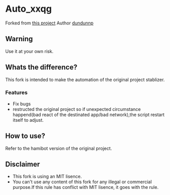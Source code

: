 # Auto_xxqg
Forked from [this project](https://github.com/dundunnp/auto_xuexiqiangguo)
Author [dundunnp](https://github.com/dundunnp)

## Warning
Use it at your own risk.

## Whats the difference?
This fork is intended to make the automation of the original project stablizer.

### Features
* Fix bugs
* restructed the original project so if unexpected circumstance happend(bad react of the destinated app/bad network),the script restart itself to adjust.

## How to use?
Refer to the hamibot version of the original project.

## Disclaimer
* This fork is using an MIT lisence.
* You can't use any content of this fork for any illegal or commercial purpose.If this rule has conflict with  MIT lisence, it goes with the rule.
